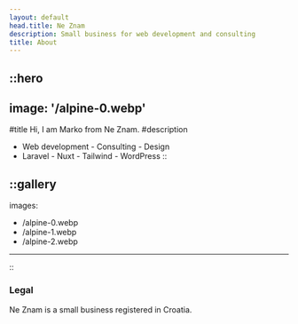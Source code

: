 ```yaml
---
layout: default
head.title: Ne Znam
description: Small business for web development and consulting
title: About
---
```


::hero
---
image: '/alpine-0.webp'
---
#title
Hi, I am Marko from Ne Znam.
#description
- Web development - Consulting - Design
- Laravel - Nuxt - Tailwind - WordPress
::

::gallery
---
images:
  - /alpine-0.webp
  - /alpine-1.webp
  - /alpine-2.webp
---
::

### Legal

Ne Znam is a small business registered in Croatia. 
